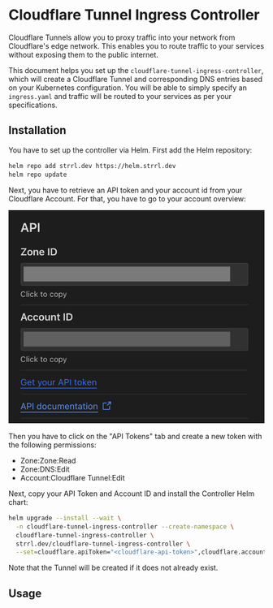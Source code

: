 # Cloudflare Tunnel Ingress Controller

Cloudflare Tunnels allow you to proxy traffic into your network from Cloudflare's edge network.
This enables you to route traffic to your services without exposing them to the public internet.

This document helps you set up the `cloudflare-tunnel-ingress-controller`, which will create a Cloudflare Tunnel
and corresponding DNS entries based on your Kubernetes configuration. You will be able to simply specify an
`ingress.yaml` and traffic will be routed to your services as per your specifications.

## Installation

You have to set up the controller via Helm. First add the Helm repository:

```bash
helm repo add strrl.dev https://helm.strrl.dev
helm repo update
```

Next, you have to retrieve an API token and your account id from your Cloudflare Account. For that, you have to go
to your account overview:

![Cloudflare Account Overview](../assets/cloudflare-account-id.png)

Then you have to click on the "API Tokens" tab and create a new token with the following permissions:

- Zone:Zone:Read
- Zone:DNS:Edit
- Account:Cloudflare Tunnel:Edit

Next, copy your API Token and Account ID and install the Controller Helm chart:

```bash
helm upgrade --install --wait \
  -n cloudflare-tunnel-ingress-controller --create-namespace \
  cloudflare-tunnel-ingress-controller \
  strrl.dev/cloudflare-tunnel-ingress-controller \
  --set=cloudflare.apiToken="<cloudflare-api-token>",cloudflare.accountId="<cloudflare-account-id>",cloudflare.tunnelName="<your-tunnel-name>" 
```

Note that the Tunnel will be created if it does not already exist.

## Usage
